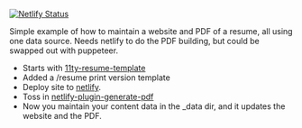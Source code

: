 [![Netlify Status](https://api.netlify.com/api/v1/badges/4105952b-0ce9-4fc6-9b18-c2d14012a460/deploy-status)](https://app.netlify.com/sites/kenblizzardcaron/deploys)

Simple example of how to maintain a website and PDF of a resume, all using one data source. Needs netlify to do the PDF building, but could be swapped out with puppeteer.

- Starts with [11ty-resume-template](https://github.com/learnwithgurpreet/11ty-resume-template)
- Added a /resume print version template
- Deploy site to [netlify](https://www.netlify.com/).
- Toss in [netlify-plugin-generate-pdf](https://github.com/martinjagodic/netlify-plugin-generate-pdf)
- Now you maintain your content data in the _data dir, and it updates the website and the PDF.